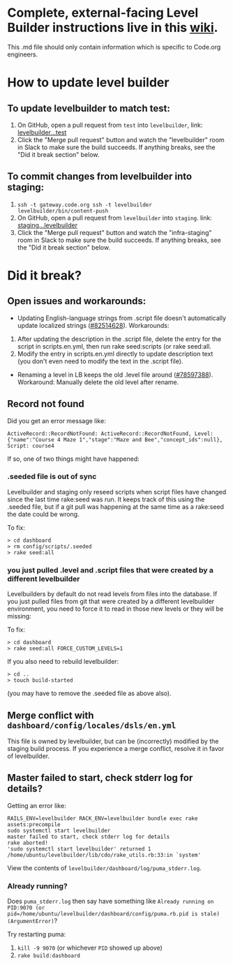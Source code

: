 # Complete, external-facing Level Builder instructions live in this [wiki](https://github.com/code-dot-org/code-dot-org/wiki/For-Levelbuilders).
This .md file should only contain information which is specific to Code.org engineers.

# How to update level builder

## To update levelbuilder to match test:

1. On GitHub, open a pull request from `test` into `levelbuilder`, link: [levelbuilder...test](https://github.com/code-dot-org/code-dot-org/compare/levelbuilder...test?expand=1)
1. Click the "Merge pull request" button and watch the "levelbuilder" room in Slack to make sure the build succeeds. If anything breaks, see the "Did it break section" below.

## To commit changes from levelbuilder into staging:

1. `ssh -t gateway.code.org ssh -t levelbuilder levelbuilder/bin/content-push`
1. On GitHub, open a pull request from `levelbuilder` into `staging`. link: [staging...levelbuilder](https://github.com/code-dot-org/code-dot-org/compare/staging...levelbuilder)
2. Click the "Merge pull request" button and watch the "infra-staging" room in Slack to make sure the build succeeds. If anything breaks, see the "Did it break section" below. 

# Did it break?

## Open issues and workarounds:

- Updating English-language strings from .script file doesn't automatically update localized strings ([#82514628](https://www.pivotaltracker.com/story/show/82514628)). Workarounds:
 1. After updating the description in the .script file, delete the entry for the script in scripts.en.yml, then run rake seed:scripts (or rake seed:all.
 1. Modify the entry in scripts.en.yml directly to update description text (you don't even need to modify the text in the .script file).
- Renaming a level in LB keeps the old .level file around ([#78597388](https://www.pivotaltracker.com/story/show/78597388)). Workaround: Manually delete the old level after rename.

## Record not found

Did you get an error message like:

````
ActiveRecord::RecordNotFound: ActiveRecord::RecordNotFound, Level: {"name":"Course 4 Maze 1","stage":"Maze and Bee","concept_ids":null}, Script: course4
````

If so, one of two things might have happened:

### .seeded file is out of sync

Levelbuilder and staging only reseed scripts when script files have
changed since the last time rake:seed was run. It keeps track of this
using the .seeded file, but if a git pull was happening at the same
time as a rake:seed the date could be wrong.

To fix:

````
> cd dashboard
> rm config/scripts/.seeded
> rake seed:all
````

### you just pulled .level and .script files that were created by a different levelbuilder

Levelbuilders by default do not read levels from files into the
database. If you just pulled files from git that were created by a
different levelbuilder environment, you need to force it to read in
those new levels or they will be missing:

To fix:

````
> cd dashboard
> rake seed:all FORCE_CUSTOM_LEVELS=1
````

If you also need to rebuild levelbuilder:
````
> cd ..
> touch build-started
````

(you may have to remove the .seeded file as above also).

## Merge conflict with `dashboard/config/locales/dsls/en.yml`

This file is owned by levelbuilder, but can be (incorrectly) modified by
the staging build process. If you experience a merge conflict, resolve it
in favor of levelbuilder.

## Master failed to start, check stderr log for details?

Getting an error like:

```
RAILS_ENV=levelbuilder RACK_ENV=levelbuilder bundle exec rake assets:precompile
sudo systemctl start levelbuilder
master failed to start, check stderr log for details
rake aborted!
'sudo systemctl start levelbuilder' returned 1
/home/ubuntu/levelbuilder/lib/cdo/rake_utils.rb:33:in `system'
```

View the contents of `levelbuilder/dashboard/log/puma_stderr.log`.

### Already running?

Does `puma_stderr.log` then say have something like `Already running on PID:9070 (or pid=/home/ubuntu/levelbuilder/dashboard/config/puma.rb.pid is stale) (ArgumentError)`?

Try restarting puma:

1. `kill -9 9070` (or whichever `PID` showed up above)
1. `rake build:dashboard`
